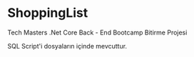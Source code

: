 # ShoppingList
Tech Masters .Net Core Back - End Bootcamp Bitirme Projesi

SQL Script'i dosyaların içinde mevcuttur. 
